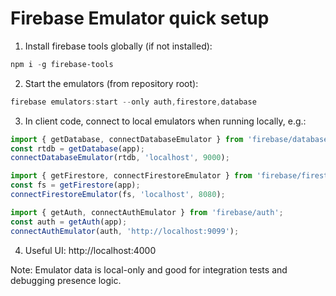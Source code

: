 # Firebase Emulator quick setup

1. Install firebase tools globally (if not installed):

```powershell
npm i -g firebase-tools
```

2. Start the emulators (from repository root):

```powershell
firebase emulators:start --only auth,firestore,database
```

3. In client code, connect to local emulators when running locally, e.g.:

```ts
import { getDatabase, connectDatabaseEmulator } from 'firebase/database';
const rtdb = getDatabase(app);
connectDatabaseEmulator(rtdb, 'localhost', 9000);

import { getFirestore, connectFirestoreEmulator } from 'firebase/firestore';
const fs = getFirestore(app);
connectFirestoreEmulator(fs, 'localhost', 8080);

import { getAuth, connectAuthEmulator } from 'firebase/auth';
const auth = getAuth(app);
connectAuthEmulator(auth, 'http://localhost:9099');
```

4. Useful UI: http://localhost:4000

Note: Emulator data is local-only and good for integration tests and debugging presence logic.
